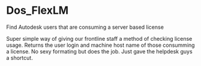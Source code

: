 # Dos_FlexLM
Find Autodesk users that are consuming a server based license 

Super simple way of giving our frontline staff a method of checking license usage.
Returns the user login and machine host name of those consumming a license.
No sexy formating but does the job. Just gave the helpdesk guys a shortcut.
